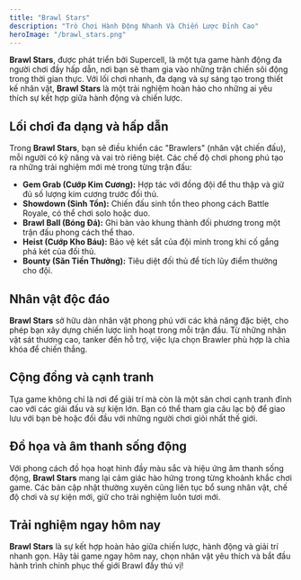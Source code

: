 ```yaml
---
title: "Brawl Stars"
description: "Trò Chơi Hành Động Nhanh Và Chiến Lược Đỉnh Cao"
heroImage: "/brawl_stars.png"
---
```


**Brawl Stars**, được phát triển bởi Supercell, là một tựa game hành động đa người chơi đầy hấp dẫn, nơi bạn sẽ tham gia vào những trận chiến sôi động trong thời gian thực. Với lối chơi nhanh, đa dạng và sự sáng tạo trong thiết kế nhân vật, **Brawl Stars** là một trải nghiệm hoàn hảo cho những ai yêu thích sự kết hợp giữa hành động và chiến lược.

## Lối chơi đa dạng và hấp dẫn

Trong **Brawl Stars**, bạn sẽ điều khiển các "Brawlers" (nhân vật chiến đấu), mỗi người có kỹ năng và vai trò riêng biệt. Các chế độ chơi phong phú tạo ra những trải nghiệm mới mẻ trong từng trận đấu:

- **Gem Grab (Cướp Kim Cương):** Hợp tác với đồng đội để thu thập và giữ đủ số lượng kim cương trước đối thủ.
- **Showdown (Sinh Tồn):** Chiến đấu sinh tồn theo phong cách Battle Royale, có thể chơi solo hoặc duo.
- **Brawl Ball (Bóng Đá):** Ghi bàn vào khung thành đối phương trong một trận đấu phong cách thể thao.
- **Heist (Cướp Kho Báu):** Bảo vệ két sắt của đội mình trong khi cố gắng phá két của đối thủ.
- **Bounty (Săn Tiền Thưởng):** Tiêu diệt đối thủ để tích lũy điểm thưởng cho đội.

## Nhân vật độc đáo

**Brawl Stars** sở hữu dàn nhân vật phong phú với các khả năng đặc biệt, cho phép bạn xây dựng chiến lược linh hoạt trong mỗi trận đấu. Từ những nhân vật sát thương cao, tanker đến hỗ trợ, việc lựa chọn Brawler phù hợp là chìa khóa để chiến thắng.

## Cộng đồng và cạnh tranh

Tựa game không chỉ là nơi để giải trí mà còn là một sân chơi cạnh tranh đỉnh cao với các giải đấu và sự kiện lớn. Bạn có thể tham gia câu lạc bộ để giao lưu với bạn bè hoặc đối đầu với những người chơi giỏi nhất thế giới.

## Đồ họa và âm thanh sống động

Với phong cách đồ họa hoạt hình đầy màu sắc và hiệu ứng âm thanh sống động, **Brawl Stars** mang lại cảm giác hào hứng trong từng khoảnh khắc chơi game. Các bản cập nhật thường xuyên cũng liên tục bổ sung nhân vật, chế độ chơi và sự kiện mới, giữ cho trải nghiệm luôn tươi mới.

## Trải nghiệm ngay hôm nay

**Brawl Stars** là sự kết hợp hoàn hảo giữa chiến lược, hành động và giải trí nhanh gọn. Hãy tải game ngay hôm nay, chọn nhân vật yêu thích và bắt đầu hành trình chinh phục thế giới Brawl đầy thú vị!

